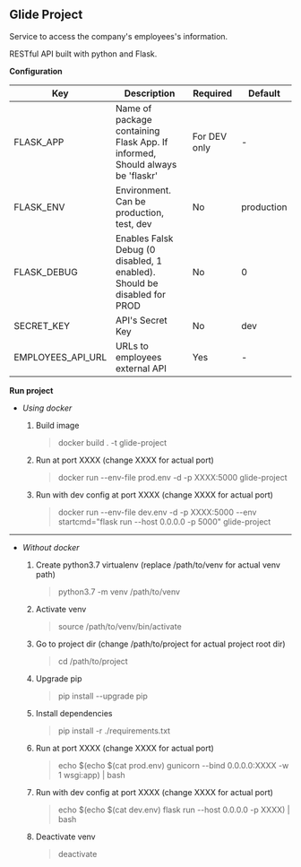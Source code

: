 Glide Project
-------------

Service to access the company's employees's information.

RESTful API built with python and Flask.

**Configuration**

| Key               | Description                                                                  | Required     | Default       |
| ------------------| ---------------------------------------------------------------------------- | ----------   | ------------- |
| FLASK_APP         | Name of package containing Flask App. If informed, Should always be 'flaskr' | For DEV only | -             |
| FLASK_ENV         | Environment. Can be production, test, dev                                    | No           | production    |
| FLASK_DEBUG       | Enables Falsk Debug (0 disabled, 1 enabled). Should be disabled for PROD     | No           | 0             |
| SECRET_KEY        | API's Secret Key                                                             | No           | dev           |
| EMPLOYEES_API_URL | URLs to employees external API                                               | Yes          | -             |

**Run project**

 - *Using docker*

    1. Build image
        > docker build . -t glide-project

    2. Run at port XXXX (change XXXX for actual port)
        > docker run --env-file prod.env -d -p XXXX:5000 glide-project

    3. Run with dev config at port XXXX (change XXXX for actual port)
        > docker run --env-file dev.env -d -p XXXX:5000 --env startcmd="flask run --host 0.0.0.0 -p 5000" glide-project

---

 - *Without docker*
    1. Create python3.7 virtualenv (replace /path/to/venv for actual venv path)
        > python3.7 -m venv /path/to/venv

    2. Activate venv
        > source /path/to/venv/bin/activate

    3. Go to project dir (change /path/to/project for actual project root dir)
        > cd /path/to/project

    4. Upgrade pip
        > pip install --upgrade pip

    5. Install dependencies
        > pip install -r ./requirements.txt

    6. Run at port XXXX (change XXXX for actual port)
        > echo $(echo $(cat prod.env) gunicorn --bind 0.0.0.0:XXXX -w 1 wsgi:app) | bash

    7. Run with dev config at port XXXX (change XXXX for actual port)
        > echo $(echo $(cat dev.env) flask run --host 0.0.0.0 -p XXXX) | bash

    8. Deactivate venv
        > deactivate
